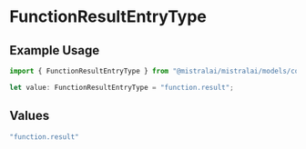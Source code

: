 # FunctionResultEntryType

## Example Usage

```typescript
import { FunctionResultEntryType } from "@mistralai/mistralai/models/components";

let value: FunctionResultEntryType = "function.result";
```

## Values

```typescript
"function.result"
```